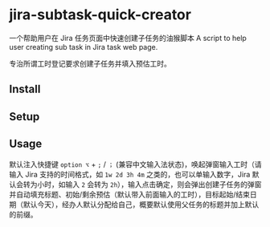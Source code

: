 # jira-subtask-quick-creator

一个帮助用户在 Jira 任务页面中快速创建子任务的油猴脚本 
A script to help user creating sub task in Jira task web page.

专治所谓工时登记要求创建子任务并填入预估工时。

## Install

## Setup

## Usage

默认注入快捷键 `option ⌥` + `;` / `；` (兼容中文输入法状态)，唤起弹窗输入工时（请输入 Jira 支持的时间格式，如 `1w 2d 3h 4m` 之类的，也可以单输入数字，Jira 默认会转为小时，如输入 `2` 会转为 `2h`），输入点击确定，则会弹出创建子任务的弹窗并自动填充标题、初始/剩余预估（默认带入前面输入的工时），目标起始/结束日期（默认今天），经办人默认分配给自己，概要默认使用父任务的标题并加上默认的前缀。